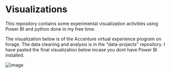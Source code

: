 # Visualizations
This repository contains some experimental visualization activities using Power BI and python done in my free time.

The visualization below is of the Accenture virtual experience program on forage. The data cleaning and analysis is in the "data-projects" repository. I have pasted the final visualization below incase you dont have Power BI installed.

![image](https://user-images.githubusercontent.com/91604878/215322134-aae20f0f-e2eb-4770-89e6-4824d6eee594.png)

